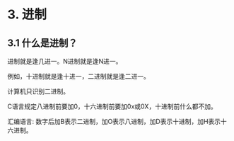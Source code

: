 # 3. 进制

## 3.1 什么是进制？
进制就是逢几进一。N进制就是逢N进一。

例如，十进制就是逢十进一，二进制就是逢二进一。

计算机只识别二进制。

C语言规定八进制前要加0，十六进制前要加0x或0X，十进制前什么都不加。

汇编语言: 数字后加B表示二进制，加O表示八进制，加D表示十进制，加H表示十六进制。


